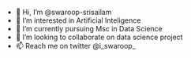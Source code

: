 - 👋 Hi, I’m @swaroop-srisailam
- 👀 I’m interested in Artificial Inteligence
- 🌱 I’m currently pursuing Msc in Data Science
- 🚀 I’m looking to collaborate on data science project
- 📫 Reach me on twitter @i_swaroop_

<!---
himasaiswaroop/himasaiswaroop is a ✨ special ✨ repository because its `README.md` (this file) appears on your GitHub profile.
You can click the Preview link to take a look at your changes.
--->
